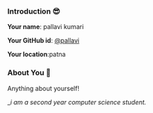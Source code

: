 ### Introduction :sunglasses:

**Your name**: pallavi kumari

**Your GitHub id**: [@pallavi](https://github.com/pallavisharma26)

**Your location**:patna

### About You :girl:

Anything about yourself!

__i am a second year computer science student._
